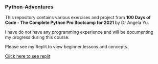 ### Python-Adventures

This repository contains various exercises and project from **100 Days of Code - The Complete Python Pro Bootcamp for 2021** by Dr Angela Yu.

I have do not have any programming experience and will be documenting my progress during this course. 

Please see my Replit to view beginner lessons and concepts.

[Click here to see replit](https://replit.com/@NickFerguson1)
